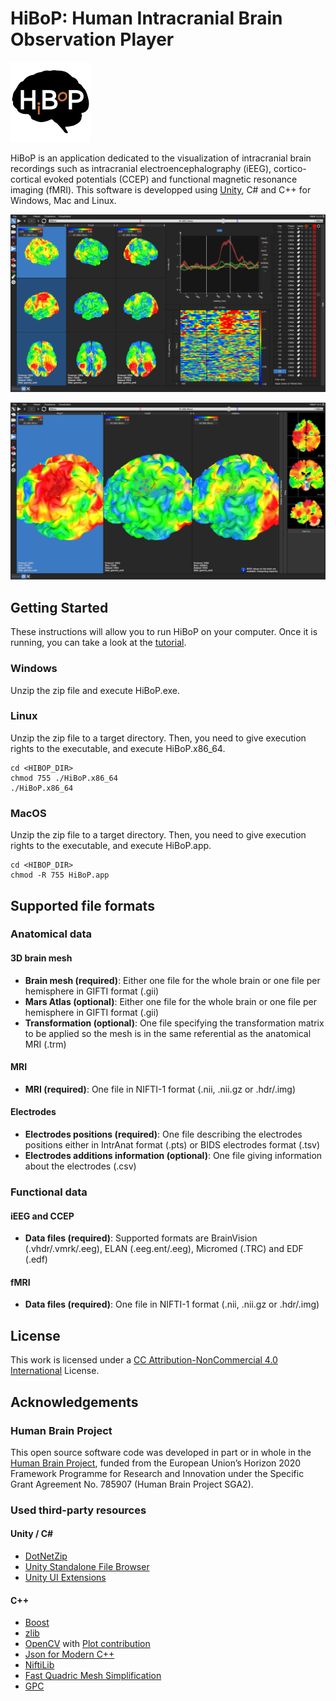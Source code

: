 # HiBoP: Human Intracranial Brain Observation Player

![](https://github.com/hbp-HiBoP/HiBoP/raw/master/Media/Icon.png "HiBoP Icon")

HiBoP is an application dedicated to the visualization of intracranial brain recordings such as intracranial electroencephalography (iEEG), cortico-cortical evoked potentials (CCEP) and functional magnetic resonance imaging (fMRI). This software is developped using [Unity](https://unity.com/), C# and C++ for Windows, Mac and Linux.

![](https://github.com/hbp-HiBoP/HiBoP/raw/master/Media/GUI.png "HiBoP Main GUI")

![](https://github.com/hbp-HiBoP/HiBoP/raw/master/Media/ROI.png "HiBoP ROI Example")

## Getting Started

These instructions will allow you to run HiBoP on your computer. Once it is running, you can take a look at the [tutorial](https://github.com/hbp-HiBoP/HiBoP/blob/master/Tutorial/Tutorial.md).

### Windows

Unzip the zip file and execute HiBoP.exe.

### Linux

Unzip the zip file to a target directory.
Then, you need to give execution rights to the executable, and execute HiBoP.x86_64.

```
cd <HIBOP_DIR>
chmod 755 ./HiBoP.x86_64
./HiBoP.x86_64
```

### MacOS

Unzip the zip file to a target directory.
Then, you need to give execution rights to the executable, and execute HiBoP.app.

```
cd <HIBOP_DIR>
chmod -R 755 HiBoP.app
```

## Supported file formats

### Anatomical data

#### 3D brain mesh

*  **Brain mesh (required)**: Either one file for the whole brain or one file per hemisphere in GIFTI format (.gii)
*  **Mars Atlas (optional)**: Either one file for the whole brain or one file per hemisphere in GIFTI format (.gii)
*  **Transformation (optional)**: One file specifying the transformation matrix to be applied so the mesh is in the same referential as the anatomical MRI (.trm)

#### MRI

*  **MRI (required)**: One file in NIFTI-1 format (.nii, .nii.gz or .hdr/.img)

#### Electrodes

*  **Electrodes positions (required)**: One file describing the electrodes positions either in IntrAnat format (.pts) or BIDS electrodes format (.tsv)
*  **Electrodes additions information (optional)**: One file giving information about the electrodes (.csv)

### Functional data

#### iEEG and CCEP

*  **Data files (required)**: Supported formats are BrainVision (.vhdr/.vmrk/.eeg), ELAN (.eeg.ent/.eeg), Micromed (.TRC) and EDF (.edf)

#### fMRI

*  **Data files (required)**: One file in NIFTI-1 format (.nii, .nii.gz or .hdr/.img)

## License

This work is licensed under a [CC Attribution-NonCommercial 4.0 International](http://creativecommons.org/licenses/by-nc/4.0/) License.

## Acknowledgements

### Human Brain Project

This open source software code was developed in part or in whole in the [Human Brain Project](https://www.humanbrainproject.eu/en/), funded from the European Union’s Horizon 2020 Framework Programme for Research and Innovation under the Specific Grant Agreement No. 785907 (Human Brain Project SGA2).

### Used third-party resources

#### Unity / C\#

*  [DotNetZip](https://archive.codeplex.com/?p=dotnetzip)
*  [Unity Standalone File Browser](https://github.com/gkngkc/UnityStandaloneFileBrowser)
*  [Unity UI Extensions](https://bitbucket.org/UnityUIExtensions/unity-ui-extensions)

#### C++

*  [Boost](https://www.boost.org/)
*  [zlib](https://www.zlib.net/)
*  [OpenCV](https://opencv.org/) with [Plot contribution](https://github.com/opencv/opencv_contrib/tree/master/modules/plot)
*  [Json for Modern C++](https://github.com/nlohmann/json)
*  [NiftiLib](http://niftilib.sourceforge.net/)
*  [Fast Quadric Mesh Simplification](https://github.com/sp4cerat/Fast-Quadric-Mesh-Simplification)
*  [GPC](http://www.cs.man.ac.uk/~toby/gpc/)